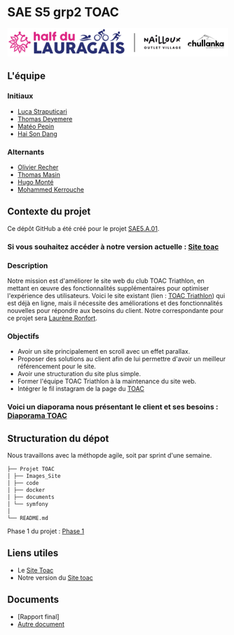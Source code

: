 # SAE S5 grp2 TOAC

![TOAC Triathlon](./Images_Site/index_top.jpg)

## L'équipe

 ### Initiaux
- [Luca Straputicari](https://github.com/lucastrap)
- [Thomas Deyemere](https://github.com/bsct-tormod)
- [Matéo Pepin](https://github.com/SOLUPRED3)
- [Hai Son Dang](https://github.com/haisondang)
### Alternants
- [Olivier Recher](https://github.com/OlivierRecher)
- [Thomas Masin](https://github.com/caerroff)
- [Hugo Monté](https://github.com/hugomonte)
- [Mohammed Kerrouche](https://github.com/Fiujy)

## Contexte du projet

Ce dépôt GitHub a été créé pour le projet [SAE5.A.01](https://webetud.iut-blagnac.fr/course/view.php?id=1131).  

### Si vous souhaitez accéder à notre version actuelle : [Site toac](https://lucastrap.github.io/S5-SAE-TOAC-grp2/)

### Description

Notre mission est d'améliorer le site web du club TOAC Triathlon, en mettant en œuvre des fonctionnalités supplémentaires pour optimiser l'expérience des utilisateurs. Voici le site existant (lien : [TOAC Triathlon](https://half.toac-triathlon.com/)) qui est déjà en ligne, mais il nécessite des améliorations et des fonctionnalités nouvelles pour répondre aux besoins du client. Notre correspondante pour ce projet sera [Laurène Ronfort](https://fr.linkedin.com/in/laurene-ronfort).


### Objectifs

- Avoir un site principalement en scroll avec un effet parallax.
- Proposer des solutions au client afin de lui permettre d'avoir un meilleur référencement pour le site.
- Avoir une structuration du site plus simple.
- Former l'équipe TOAC Triathlon à la maintenance du site web.
- Intégrer le fil instagram de la page du [TOAC](https://www.instagram.com/toactriathlon/)

### Voici un diaporama nous présentant le client et ses besoins : [Diaporama TOAC](https://docs.google.com/presentation/d/19AGVjNUYI3qM5f7slZo5BkiuPfHRaJR4KTdoPo22Uow/edit#slide=id.g27b0f7cac84_1_155)


## Structuration du dépot
Nous travaillons avec la méthopde agile, soit par sprint d'une semaine.

```
├── Projet TOAC
│ ├── Images_Site
│ ├── code
│ ├── docker
│ ├── documents 
│ └── symfony
│
└── README.md
```

Phase 1 du projet : [Phase 1](https://github.com/lucastrap/S5-SAE-TOAC-grp2/issues?q=is%3Aopen+is%3Aissue+milestone%3A%22Phase+1%22)


## Liens utiles

- Le [Site Toac](https://half.toac-triathlon.com/)
- Notre version du [Site toac](https://lucastrap.github.io/S5-SAE-TOAC-grp2/)

## Documents
- [Rapport final]
- [Autre document](docs/autre_document.pdf)
